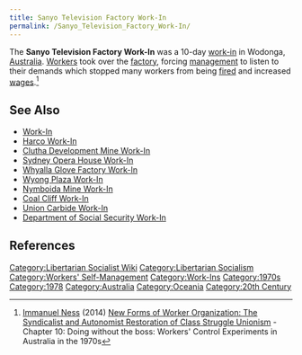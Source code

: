```yaml
---
title: Sanyo Television Factory Work-In
permalink: /Sanyo_Television_Factory_Work-In/
---
```


The **Sanyo Television Factory Work-In** was a 10-day
[work-in](Work-In.md "wikilink") in Wodonga,
[Australia](Australia.md "wikilink"). [Workers](Working_Class.md "wikilink")
took over the [factory](factory.md "wikilink"), forcing
[management](Bosses.md "wikilink") to listen to their demands which stopped
many workers from being [fired](Unemployment.md "wikilink") and increased
[wages](Wage_Labour.md "wikilink").[^1]

## See Also

- [Work-In](Work-In.md "wikilink")
- [Harco Work-In](Harco_Work-In.md "wikilink")
- [Clutha Development Mine
  Work-In](Clutha_Development_Mine_Work-In.md "wikilink")
- [Sydney Opera House Work-In](Sydney_Opera_House_Work-In.md "wikilink")
- [Whyalla Glove Factory
  Work-In](Whyalla_Glove_Factory_Work-In.md "wikilink")
- [Wyong Plaza Work-In](Wyong_Plaza_Work-In.md "wikilink")
- [Nymboida Mine Work-In](Nymboida_Mine_Work-In.md "wikilink")
- [Coal Cliff Work-In](Coal_Cliff_Work-In.md "wikilink")
- [Union Carbide Work-In](Union_Carbide_Work-In.md "wikilink")
- [Department of Social Security
  Work-In](Department_of_Social_Security_Work-In.md "wikilink")

## References

<references />

[Category:Libertarian Socialist
Wiki](Category:Libertarian_Socialist_Wiki.md "wikilink")
[Category:Libertarian
Socialism](Category:Libertarian_Socialism.md "wikilink") [Category:Workers'
Self-Management](Category:Workers'_Self-Management.md "wikilink")
[Category:Work-Ins](Category:Work-Ins.md "wikilink")
[Category:1970s](Category:1970s.md "wikilink")
[Category:1978](Category:1978.md "wikilink")
[Category:Australia](Category:Australia.md "wikilink")
[Category:Oceania](Category:Oceania.md "wikilink") [Category:20th
Century](Category:20th_Century.md "wikilink")

[^1]: [Immanuel Ness](Immanuel_Ness.md "wikilink") (2014) [New Forms of
    Worker Organization: The Syndicalist and Autonomist Restoration of
    Class Struggle
    Unionism](New_Forms_of_Worker_Organization:_The_Syndicalist_and_Autonomist_Restoration_of_Class_Struggle_Unionism.md "wikilink") -
    Chapter 10: Doing without the boss: Workers' Control Experiments in
    Australia in the 1970s